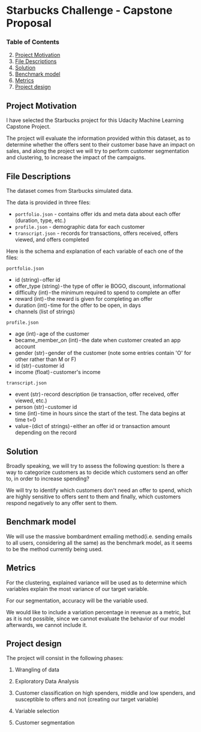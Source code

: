 # Starbucks Challenge - Capstone Proposal
### Table of Contents

2. [Project Motivation](#motivation)
3. [File Descriptions](#files)
4. [Solution](#solution)
4. [Benchmark model](#benchmark)
5. [Metrics](#metrics)
6. [Project design](#project)



## Project Motivation<a name="motivation"></a>

I have selected the Starbucks project for this Udacity Machine Learning Capstone Project.

The project will evaluate the information provided within this dataset, as to determine whether the offers sent to their customer base have an impact on sales, and along the project we will try to perform customer segmentation and clustering, to increase the impact of the campaigns.




## File Descriptions <a name="files"></a>



The dataset comes from Starbucks simulated data.

The data is provided in three files:
- `portfolio.json` - contains offer ids and meta data about each offer (duration, type, etc.)
- `profile.json` - demographic data for each customer
- `transcript.json` - records for transactions, offers received, offers viewed, and offers completed

Here is the schema and explanation of each variable of each one of the files:

`portfolio.json`
- id (string) - offer id
- offer_type (string) - the type of offer ie BOGO, discount, informational
- difficulty (int) - the minimum required to spend to complete an offer
- reward (int) - the reward is given for completing an offer
- duration (int) - time for the offer to be open, in days
- channels (list of strings)

`profile.json`
- age (int) - age of the customer
- became_member_on (int) - the date when customer created an app account
- gender (str) - gender of the customer (note some entries contain 'O' for other rather than M or F)
- id (str) - customer id
- income (float) - customer's income

`transcript.json`
- event (str) - record description (ie transaction, offer received, offer viewed, etc.)
- person (str) - customer id
- time (int) - time in hours since the start of the test. The data begins at time t=0
- value - (dict of strings) - either an offer id or transaction amount depending on the record


## Solution<a name="solution"></a>

Broadly speaking, we will try to assess the following question: Is there a way to categorize customers as to decide which customers send an offer to, in order to increase spending?

We will try to identify which customers don't need an offer to spend, which are highly sensitive to offers sent to them and finally, which customers respond negatively to any offer sent to them.



## Benchmark model<a name="benchmark"></a>

We will use the massive bombardment emailing method(i.e. sending emails to all users, considering all the same) as the benchmark model, as it seems to be the method currently being used.



## Metrics <a name="metrics"></a>

For the clustering, explained variance will be used as to determine which variables explain the most variance of our target variable.

For our segmentation, accuracy will be the variable used.

We would like to include a variation percentage in revenue as a metric, but as it is not possible, since we cannot evaluate the behavior of our model afterwards, we cannot include it.



## Project design <a name="project"></a>

The project will consist in the following phases:

1) Wrangling of data

2) Exploratory Data Analysis

3) Customer classification on high spenders, middle and low spenders, and susceptible to offers and not (creating our target variable)

4) Variable selection

5) Customer segmentation